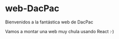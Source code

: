 # web-DacPac
Bienvenidos a la fantástica web de DacPac

Vamos a montar una web muy chula usando React :·)

